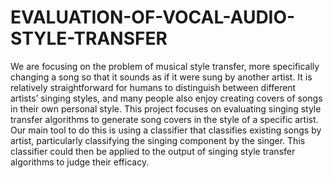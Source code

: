 # EVALUATION-OF-VOCAL-AUDIO-STYLE-TRANSFER

We are focusing on the problem of musical style transfer, more specifically changing
a song so that it sounds as if it were sung by another artist. It is relatively
straightforward for humans to distinguish between different artists’ singing styles,
and many people also enjoy creating covers of songs in their own personal style.
This project focuses on evaluating singing style transfer algorithms to generate
song covers in the style of a specific artist. Our main tool to do this is using a classifier
that classifies existing songs by artist, particularly classifying the singing
component by the singer. This classifier could then be applied to the output of
singing style transfer algorithms to judge their efficacy.
